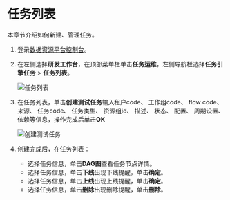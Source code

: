 # 任务列表

本章节介绍如何新建、管理任务。

1.  登录[数据资源平台控制台](https://dataq.console.aliyun.com)。

2.  在左侧选择**研发工作台**，在顶部菜单栏单击**任务运维**，左侧导航栏选择**任务引擎任务** \> **任务列表**。

    ![任务列表](https://static-aliyun-doc.oss-accelerate.aliyuncs.com/assets/img/zh-CN/8109857061/p190056.png)

3.  在任务列表，单击**创建测试任务**输入租户code、 工作组code、 flow code、 来源、 任务code、 任务类型、 资源组id、 描述、 状态、 配置、 周期设置、 依赖等信息，操作完成后单击**OK**

    ![创建测试任务](https://static-aliyun-doc.oss-accelerate.aliyuncs.com/assets/img/zh-CN/8109857061/p190058.png)

4.  创建完成后，在任务列表：

    -   选择任务信息，单击**DAG图**查看任务节点详情。
    -   选择任务信息，单击**下线**出现下线提醒，单击**确定**。
    -   选择任务信息，单击**上线**出现上线提醒，单击**确定**。
    -   选择任务信息，单击**删除**出现删除提醒，单击**删除**。

